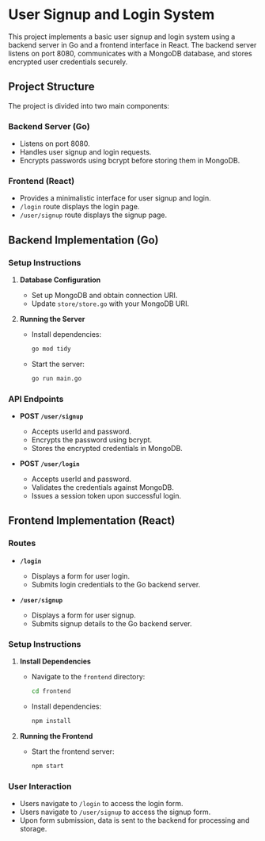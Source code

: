 # User Signup and Login System

This project implements a basic user signup and login system using a backend server in Go and a frontend interface in React. The backend server listens on port 8080, communicates with a MongoDB database, and stores encrypted user credentials securely.

## Project Structure

The project is divided into two main components:

### Backend Server (Go)

- Listens on port 8080.
- Handles user signup and login requests.
- Encrypts passwords using bcrypt before storing them in MongoDB.

### Frontend (React)

- Provides a minimalistic interface for user signup and login.
- `/login` route displays the login page.
- `/user/signup` route displays the signup page.

## Backend Implementation (Go)

### Setup Instructions

1. **Database Configuration**
   - Set up MongoDB and obtain connection URI.
   - Update `store/store.go` with your MongoDB URI.

2. **Running the Server**
   - Install dependencies: 
     ```bash
     go mod tidy
     ```
   - Start the server: 
     ```bash
     go run main.go
     ```

### API Endpoints

- **POST `/user/signup`**
  - Accepts userId and password.
  - Encrypts the password using bcrypt.
  - Stores the encrypted credentials in MongoDB.

- **POST `/user/login`**
  - Accepts userId and password.
  - Validates the credentials against MongoDB.
  - Issues a session token upon successful login.


## Frontend Implementation (React)

### Routes

- **`/login`**
  - Displays a form for user login.
  - Submits login credentials to the Go backend server.

- **`/user/signup`**
  - Displays a form for user signup.
  - Submits signup details to the Go backend server.

### Setup Instructions

1. **Install Dependencies**
   - Navigate to the `frontend` directory: 
     ```bash
     cd frontend
     ```
   - Install dependencies: 
     ```bash
     npm install
     ```

2. **Running the Frontend**
   - Start the frontend server: 
     ```bash
     npm start
     ```

### User Interaction

- Users navigate to `/login` to access the login form.
- Users navigate to `/user/signup` to access the signup form.
- Upon form submission, data is sent to the backend for processing and storage.

